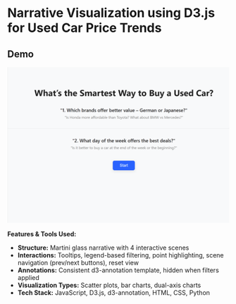 # Narrative Visualization using D3.js for Used Car Price Trends

## Demo
<p align="center">
  <img src="./Animation.gif" width="600">
</p>

**Features & Tools Used:**  
- **Structure:** Martini glass narrative with 4 interactive scenes  
- **Interactions:** Tooltips, legend-based filtering, point highlighting, scene navigation (prev/next buttons), reset view  
- **Annotations:** Consistent d3-annotation template, hidden when filters applied  
- **Visualization Types:** Scatter plots, bar charts, dual-axis charts  
- **Tech Stack:** JavaScript, D3.js, d3-annotation, HTML, CSS, Python 
